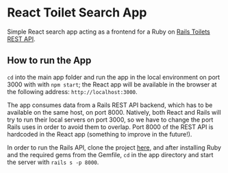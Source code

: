 # React Toilet Search App
Simple React search app acting as a frontend for a Ruby on [Rails Toilets REST API](https://github.com/MenteCat/public-toilets-api).

## How to run the App
`cd` into the main app folder and run the app in the local environment on port 3000 with  with `npm start`; the React app will be available in the browser at the following address: `http://localhost:3000`.

The app consumes data from a Rails REST API backend, which has to be available on the same host, on port 8000.
Natively, both React and Rails will try to run their local servers on port 3000, so we have to change the port Rails uses in order to avoid them to overlap.
Port 8000 of the REST API is hardcoded in the React app (something to improve in the future!).

In order to run the Rails API, clone the project [here](https://github.com/MenteCat/public-toilets-api), and after installing Ruby and the required gems from the Gemfile, `cd` in the app directory and start the server with `rails s -p 8000`.


